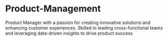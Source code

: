 # Product-Management
Product Manager with a passion for creating innovative solutions and enhancing customer experiences. Skilled in leading cross-functional teams and leveraging data-driven insights to drive product success
